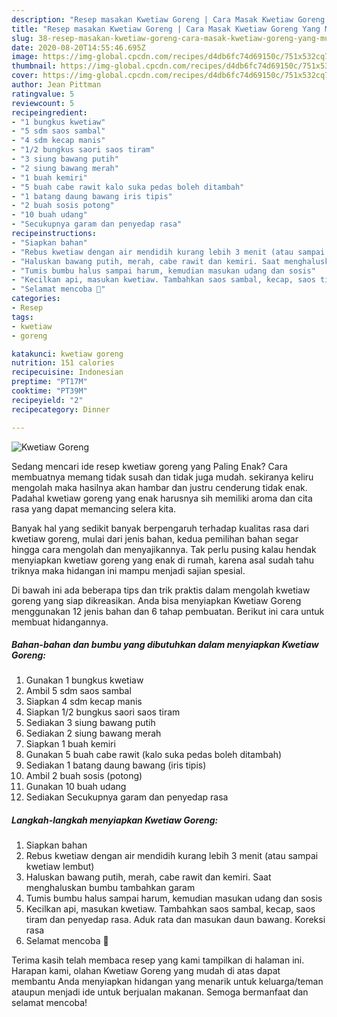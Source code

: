 ```yaml
---
description: "Resep masakan Kwetiaw Goreng | Cara Masak Kwetiaw Goreng Yang Mudah Dan Praktis"
title: "Resep masakan Kwetiaw Goreng | Cara Masak Kwetiaw Goreng Yang Mudah Dan Praktis"
slug: 38-resep-masakan-kwetiaw-goreng-cara-masak-kwetiaw-goreng-yang-mudah-dan-praktis
date: 2020-08-20T14:55:46.695Z
image: https://img-global.cpcdn.com/recipes/d4db6fc74d69150c/751x532cq70/kwetiaw-goreng-foto-resep-utama.jpg
thumbnail: https://img-global.cpcdn.com/recipes/d4db6fc74d69150c/751x532cq70/kwetiaw-goreng-foto-resep-utama.jpg
cover: https://img-global.cpcdn.com/recipes/d4db6fc74d69150c/751x532cq70/kwetiaw-goreng-foto-resep-utama.jpg
author: Jean Pittman
ratingvalue: 5
reviewcount: 5
recipeingredient:
- "1 bungkus kwetiaw"
- "5 sdm saos sambal"
- "4 sdm kecap manis"
- "1/2 bungkus saori saos tiram"
- "3 siung bawang putih"
- "2 siung bawang merah"
- "1 buah kemiri"
- "5 buah cabe rawit kalo suka pedas boleh ditambah"
- "1 batang daung bawang iris tipis"
- "2 buah sosis potong"
- "10 buah udang"
- "Secukupnya garam dan penyedap rasa"
recipeinstructions:
- "Siapkan bahan"
- "Rebus kwetiaw dengan air mendidih kurang lebih 3 menit (atau sampai kwetiaw lembut)"
- "Haluskan bawang putih, merah, cabe rawit dan kemiri. Saat menghaluskan bumbu tambahkan garam"
- "Tumis bumbu halus sampai harum, kemudian masukan udang dan sosis"
- "Kecilkan api, masukan kwetiaw. Tambahkan saos sambal, kecap, saos tiram dan penyedap rasa. Aduk rata dan masukan daun bawang. Koreksi rasa"
- "Selamat mencoba 🐻"
categories:
- Resep
tags:
- kwetiaw
- goreng

katakunci: kwetiaw goreng 
nutrition: 151 calories
recipecuisine: Indonesian
preptime: "PT17M"
cooktime: "PT39M"
recipeyield: "2"
recipecategory: Dinner

---
```



![Kwetiaw Goreng](https://img-global.cpcdn.com/recipes/d4db6fc74d69150c/751x532cq70/kwetiaw-goreng-foto-resep-utama.jpg)

Sedang mencari ide resep kwetiaw goreng yang Paling Enak? Cara membuatnya memang tidak susah dan tidak juga mudah. sekiranya keliru mengolah maka hasilnya akan hambar dan justru cenderung tidak enak. Padahal kwetiaw goreng yang enak harusnya sih memiliki aroma dan cita rasa yang dapat memancing selera kita.



Banyak hal yang sedikit banyak berpengaruh terhadap kualitas rasa dari kwetiaw goreng, mulai dari jenis bahan, kedua pemilihan bahan segar hingga cara mengolah dan menyajikannya. Tak perlu pusing kalau hendak menyiapkan kwetiaw goreng yang enak di rumah, karena asal sudah tahu triknya maka hidangan ini mampu menjadi sajian spesial.


Di bawah ini ada beberapa tips dan trik praktis dalam mengolah kwetiaw goreng yang siap dikreasikan. Anda bisa menyiapkan Kwetiaw Goreng menggunakan 12 jenis bahan dan 6 tahap pembuatan. Berikut ini cara untuk membuat hidangannya.

<!--inarticleads1-->

##### Bahan-bahan dan bumbu yang dibutuhkan dalam menyiapkan Kwetiaw Goreng:

1. Gunakan 1 bungkus kwetiaw
1. Ambil 5 sdm saos sambal
1. Siapkan 4 sdm kecap manis
1. Siapkan 1/2 bungkus saori saos tiram
1. Sediakan 3 siung bawang putih
1. Sediakan 2 siung bawang merah
1. Siapkan 1 buah kemiri
1. Gunakan 5 buah cabe rawit (kalo suka pedas boleh ditambah)
1. Sediakan 1 batang daung bawang (iris tipis)
1. Ambil 2 buah sosis (potong)
1. Gunakan 10 buah udang
1. Sediakan Secukupnya garam dan penyedap rasa




<!--inarticleads2-->

##### Langkah-langkah menyiapkan Kwetiaw Goreng:

1. Siapkan bahan
1. Rebus kwetiaw dengan air mendidih kurang lebih 3 menit (atau sampai kwetiaw lembut)
1. Haluskan bawang putih, merah, cabe rawit dan kemiri. Saat menghaluskan bumbu tambahkan garam
1. Tumis bumbu halus sampai harum, kemudian masukan udang dan sosis
1. Kecilkan api, masukan kwetiaw. Tambahkan saos sambal, kecap, saos tiram dan penyedap rasa. Aduk rata dan masukan daun bawang. Koreksi rasa
1. Selamat mencoba 🐻




Terima kasih telah membaca resep yang kami tampilkan di halaman ini. Harapan kami, olahan Kwetiaw Goreng yang mudah di atas dapat membantu Anda menyiapkan hidangan yang menarik untuk keluarga/teman ataupun menjadi ide untuk berjualan makanan. Semoga bermanfaat dan selamat mencoba!
